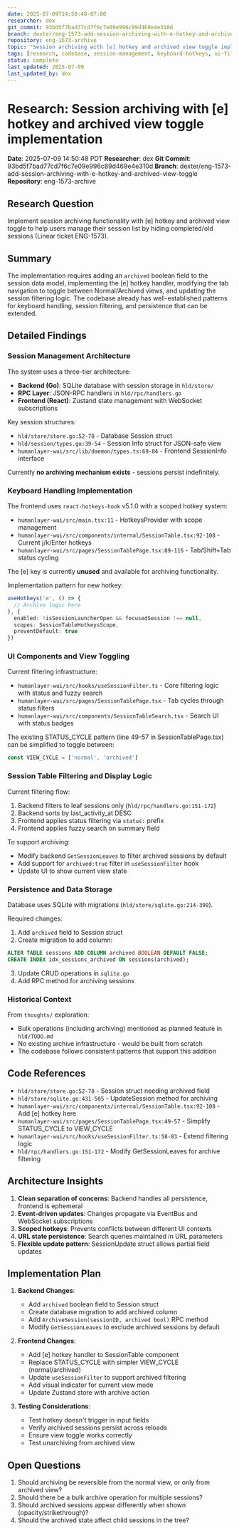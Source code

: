 ```yaml
---
date: 2025-07-09T14:50:48-07:00
researcher: dex
git_commit: 93bd5f7bad77cd7f6c7e09e996c89d469e4e310d
branch: dexter/eng-1573-add-session-archiving-with-e-hotkey-and-archived-view-toggle
repository: eng-1573-archive
topic: "Session archiving with [e] hotkey and archived view toggle implementation"
tags: [research, codebase, session-management, keyboard-hotkeys, ui-filtering, persistence]
status: complete
last_updated: 2025-07-09
last_updated_by: dex
---
```


# Research: Session archiving with [e] hotkey and archived view toggle implementation

**Date**: 2025-07-09 14:50:48 PDT
**Researcher**: dex
**Git Commit**: 93bd5f7bad77cd7f6c7e09e996c89d469e4e310d
**Branch**: dexter/eng-1573-add-session-archiving-with-e-hotkey-and-archived-view-toggle
**Repository**: eng-1573-archive

## Research Question
Implement session archiving functionality with [e] hotkey and archived view toggle to help users manage their session list by hiding completed/old sessions (Linear ticket ENG-1573).

## Summary
The implementation requires adding an `archived` boolean field to the session data model, implementing the [e] hotkey handler, modifying the tab navigation to toggle between Normal/Archived views, and updating the session filtering logic. The codebase already has well-established patterns for keyboard handling, session filtering, and persistence that can be extended.

## Detailed Findings

### Session Management Architecture
The system uses a three-tier architecture:
- **Backend (Go)**: SQLite database with session storage in `hld/store/`
- **RPC Layer**: JSON-RPC handlers in `hld/rpc/handlers.go`
- **Frontend (React)**: Zustand state management with WebSocket subscriptions

Key session structures:
- `hld/store/store.go:52-78` - Database Session struct
- `hld/session/types.go:39-54` - Session Info struct for JSON-safe view
- `humanlayer-wui/src/lib/daemon/types.ts:69-84` - Frontend SessionInfo interface

Currently **no archiving mechanism exists** - sessions persist indefinitely.

### Keyboard Handling Implementation
The frontend uses `react-hotkeys-hook` v5.1.0 with a scoped hotkey system:
- `humanlayer-wui/src/main.tsx:11` - HotkeysProvider with scope management
- `humanlayer-wui/src/components/internal/SessionTable.tsx:92-108` - Current j/k/Enter hotkeys
- `humanlayer-wui/src/pages/SessionTablePage.tsx:89-116` - Tab/Shift+Tab status cycling

The [e] key is currently **unused** and available for archiving functionality.

Implementation pattern for new hotkey:
```typescript
useHotkeys('e', () => {
  // Archive logic here
}, {
  enabled: !isSessionLauncherOpen && focusedSession !== null,
  scopes: SessionTableHotkeysScope,
  preventDefault: true
})
```

### UI Components and View Toggling
Current filtering infrastructure:
- `humanlayer-wui/src/hooks/useSessionFilter.ts` - Core filtering logic with status and fuzzy search
- `humanlayer-wui/src/pages/SessionTablePage.tsx` - Tab cycles through status filters
- `humanlayer-wui/src/components/SessionTableSearch.tsx` - Search UI with status badges

The existing STATUS_CYCLE pattern (line 49-57 in SessionTablePage.tsx) can be simplified to toggle between:
```typescript
const VIEW_CYCLE = ['normal', 'archived']
```

### Session Table Filtering and Display Logic
Current filtering flow:
1. Backend filters to leaf sessions only (`hld/rpc/handlers.go:151-172`)
2. Backend sorts by last_activity_at DESC
3. Frontend applies status filtering via `status:` prefix
4. Frontend applies fuzzy search on summary field

To support archiving:
- Modify backend `GetSessionLeaves` to filter archived sessions by default
- Add support for `archived:true` filter in `useSessionFilter` hook
- Update UI to show current view state

### Persistence and Data Storage
Database uses SQLite with migrations (`hld/store/sqlite.go:214-399`).

Required changes:
1. Add `archived` field to Session struct
2. Create migration to add column:
```sql
ALTER TABLE sessions ADD COLUMN archived BOOLEAN DEFAULT FALSE;
CREATE INDEX idx_sessions_archived ON sessions(archived);
```
3. Update CRUD operations in `sqlite.go`
4. Add RPC method for archiving sessions

### Historical Context
From `thoughts/` exploration:
- Bulk operations (including archiving) mentioned as planned feature in `hld/TODO.md`
- No existing archive infrastructure - would be built from scratch
- The codebase follows consistent patterns that support this addition

## Code References
- `hld/store/store.go:52-78` - Session struct needing archived field
- `hld/store/sqlite.go:431-505` - UpdateSession method for archiving
- `humanlayer-wui/src/components/internal/SessionTable.tsx:92-108` - Add [e] hotkey here
- `humanlayer-wui/src/pages/SessionTablePage.tsx:49-57` - Simplify STATUS_CYCLE to VIEW_CYCLE
- `humanlayer-wui/src/hooks/useSessionFilter.ts:58-83` - Extend filtering logic
- `hld/rpc/handlers.go:151-172` - Modify GetSessionLeaves for archive filtering

## Architecture Insights
1. **Clean separation of concerns**: Backend handles all persistence, frontend is ephemeral
2. **Event-driven updates**: Changes propagate via EventBus and WebSocket subscriptions
3. **Scoped hotkeys**: Prevents conflicts between different UI contexts
4. **URL state persistence**: Search queries maintained in URL parameters
5. **Flexible update pattern**: SessionUpdate struct allows partial field updates

## Implementation Plan
1. **Backend Changes**:
   - Add `archived` boolean field to Session struct
   - Create database migration to add archived column
   - Add `ArchiveSession(sessionID, archived bool)` RPC method
   - Modify `GetSessionLeaves` to exclude archived sessions by default

2. **Frontend Changes**:
   - Add [e] hotkey handler to SessionTable component
   - Replace STATUS_CYCLE with simpler VIEW_CYCLE (normal/archived)
   - Update `useSessionFilter` to support archived filtering
   - Add visual indicator for current view mode
   - Update Zustand store with archive action

3. **Testing Considerations**:
   - Test hotkey doesn't trigger in input fields
   - Verify archived sessions persist across reloads
   - Ensure view toggle works correctly
   - Test unarchiving from archived view

## Open Questions
1. Should archiving be reversible from the normal view, or only from archived view?
2. Should there be a bulk archive operation for multiple sessions?
3. Should archived sessions appear differently when shown (opacity/strikethrough)?
4. Should the archived state affect child sessions in the tree?
